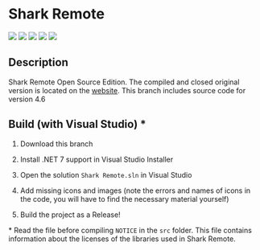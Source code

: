 # Shark Remote

[![](https://img.shields.io/badge/OS-Windows-informational?logo=windows)](https://github.com/Zalexanninev15/SharkRemoteV4/tree/version-4.6)
[![](https://img.shields.io/badge/written_on-.NET_7-651DE5.svg?logo=dotnet)](https://dotnet.microsoft.com/download/dotnet/7.0)
[![](https://img.shields.io/badge/written_on-CSharp-239120.svg?logo=csharp)](https://github.com/Zalexanninev15/SharkRemoteV4)
[![](https://img.shields.io/badge/release-v4.6-blue.svg)](https://codeberg.org/attachments/151cb8b1-18bf-42c1-a529-9baa639c4ef4)
[![](https://img.shields.io/badge/license-Apache_2.0-CD1D32.svg)](LICENSE)

## Description

Shark Remote Open Source Edition. The compiled and closed original version is located on the [website](https://sharkremote.neocities.org). This branch includes source code for version 4.6

## Build (with Visual Studio) *

1. Download this branch

2. Install .NET 7 support in Visual Studio Installer

3. Open the solution `Shark Remote.sln` in Visual Studio

4. Add missing icons and images (note the errors and names of icons in the code, you will have to find the necessary material yourself)

5. Build the project as a Release!

\* Read the file before compiling `NOTICE` in the `src` folder. This file contains information about the licenses of the libraries used in Shark Remote.
